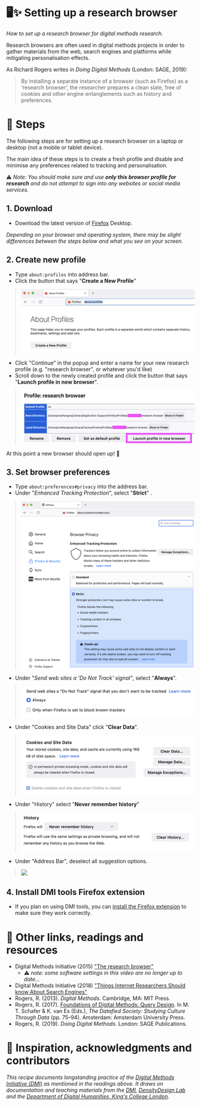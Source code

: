 # 🖥✨ Setting up a research browser

*How to set up a research browser for digital methods research.*

Research browsers are often used in digital methods projects in order to gather materials from the web, search engines and platforms while mitigating personalisation effects.

As Richard Rogers writes in *Doing Digital Methods* (London: SAGE, 2019):

> By installing a separate instance of a browser (such as Firefox) as a ‘research browser’, the researcher prepares a clean slate, free of cookies and other engine entanglements such as history and preferences.

# 📃 Steps

The following steps are for setting up a research browser on a laptop or desktop (not a mobile or tablet device).

The main idea of these steps is to create a fresh profile and disable and minimise any preferences related to tracking and personalisation.

⚠️ *Note: You should make sure and use **only this browser profile for research** and do not attempt to sign into any websites or social media services.*

## 1. Download

*  Download the latest version of [Firefox](https://www.mozilla.org/en-GB/firefox/new/) Desktop.

*Depending on your browser and operating system, there may be slight differences between the steps below and what you see on your screen.*

## 2. Create new profile

* Type `about:profiles` into address bar.
* Click the button that says "**Create a New Profile**"

> ![](images/browser01.png)

* Click "Continue" in the popup and enter a name for your new research profile (e.g. "research browser", or whatever you'd like)
* Scroll down to the newly created profile and click the button that says "**Launch profile in new browser**".

> ![](images/browser02.png)

At this point a new browser should open up! 🎉

## 3. Set browser preferences

* Type `about:preferences#privacy` into the address bar.
* Under "*Enhanced Tracking Protection*", select "**Strict**" .

> ![](images/browser03.png)

* Under "*Send web sites a 'Do Not Track' signal"*, select "**Always**".

> ![](images/browser04.png)

* Under "Cookies and Site Data" click "**Clear Data**".

> ![](images/browser05.png)

* Under "History" select "**Never remember history**"

> ![](images/browser06.png)

* Under "Address Bar", deselect all suggestion options.

> ![](images/browser07.png)

## 4. Install DMI tools Firefox extension

* If you plan on using DMI tools, you can [install the Firefox extension](https://www.digitalmethods.net/Dmi/FirefoxToolBar) to make sure they work correctly.


# 🔗 Other links, readings and resources

* Digital Methods Initiative (2015) ["The research browser"](https://www.youtube.com/watch?v=bj65Xr9GkJM)
  * ⚠️ *note: some software settings in this video are no longer up to date...*
* Digital Methods Initiative (2018) ["Things Internet Researchers Should know About Search Engines"](https://www.digitalmethods.net/Dmi/ThingsInternetResearchersShouldKnowAboutGoogle)
* Rogers, R. (2013). *Digital Methods*. Cambridge, MA: MIT Press.
* Rogers, R. (2017). [Foundations of Digital Methods: Query Design](https://www.jstor.org/stable/j.ctt1v2xsqn.10#metadata_info_tab_contents). In M. T. Schafer & K. van Es (Eds.), *The Datafied Society: Studying Culture Through Data* (pp. 75–94). Amsterdam: Amsterdam University Press.
* Rogers, R. (2019). *Doing Digital Methods*. London: SAGE Publications.

# 🐙 Inspiration, acknowledgments and contributors

*This recipe documents longstanding practice of the [Digital Methods Initiative (DMI)](https://digitalmethods.net/) as mentioned in the readings above. It draws on documentation and teaching materials from the [DMI](https://digitalmethods.net/), [DensityDesign Lab](https://densitydesign.org/) and the [Department of Digital Humanities, King's College London](https://kcl.ac.uk/ddh).*
